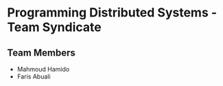 # Programming Distributed Systems - Team Syndicate

## Team Members

- Mahmoud Hamido
- Faris Abuali